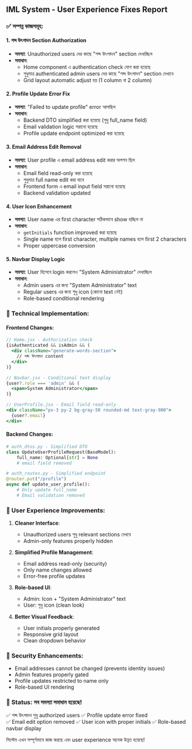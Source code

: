 ## IML System - User Experience Fixes Report

### ✅ সম্পন্ন কাজসমূহ:

#### 1. **শব্দ উৎপাদন Section Authorization**
- **সমস্যা**: Unauthorized users দের কাছে "শব্দ উৎপাদন" section দেখাচ্ছিল
- **সমাধান**: 
  - Home component এ authentication check যোগ করা হয়েছে
  - শুধুমাত্র authenticated admin users দের কাছে "শব্দ উৎপাদন" section দেখাবে
  - Grid layout automatic adjust হয় (1 column বা 2 column)

#### 2. **Profile Update Error Fix**
- **সমস্যা**: "Failed to update profile" error আসছিল
- **সমাধান**:
  - Backend DTO simplified করা হয়েছে (শুধু full_name field)
  - Email validation logic সরানো হয়েছে
  - Profile update endpoint optimized করা হয়েছে

#### 3. **Email Address Edit Removal**
- **সমস্যা**: User profile এ email address edit করার অপশন ছিল
- **সমাধান**:
  - Email field read-only করা হয়েছে
  - শুধুমাত্র full name edit করা যাবে
  - Frontend form এ email input field সরানো হয়েছে
  - Backend validation updated

#### 4. **User Icon Enhancement**
- **সমস্যা**: User name এর first character সঠিকভাবে show হচ্ছিল না
- **সমাধান**:
  - `getInitials` function improved করা হয়েছে
  - Single name হলে first character, multiple names হলে first 2 characters
  - Proper uppercase conversion

#### 5. **Navbar Display Logic**
- **সমস্যা**: User হিসেবে login করলেও "System Administrator" দেখাচ্ছিল
- **সমাধান**:
  - Admin users এর জন্য "System Administrator" text
  - Regular users এর জন্য শুধু icon (কোনো text নেই)
  - Role-based conditional rendering

### 🔧 Technical Implementation:

#### Frontend Changes:
```jsx
// Home.jsx - Authorization check
{isAuthenticated && isAdmin && (
  <div className="generate-words-section">
    // শব্দ উৎপাদন content
  </div>
)}

// Navbar.jsx - Conditional text display
{user?.role === 'admin' && (
  <span>System Administrator</span>
)}

// UserProfile.jsx - Email field read-only
<div className="px-3 py-2 bg-gray-50 rounded-md text-gray-900">
  {user?.email}
</div>
```

#### Backend Changes:
```python
# auth_dtos.py - Simplified DTO
class UpdateUserProfileRequest(BaseModel):
    full_name: Optional[str] = None
    # email field removed

# auth_routes.py - Simplified endpoint
@router.put("/profile")
async def update_user_profile():
    # Only update full_name
    # Email validation removed
```

### 🎯 User Experience Improvements:

1. **Cleaner Interface**: 
   - Unauthorized users শুধু relevant sections দেখবে
   - Admin-only features properly hidden

2. **Simplified Profile Management**:
   - Email address read-only (security)
   - Only name changes allowed
   - Error-free profile updates

3. **Role-based UI**:
   - Admin: Icon + "System Administrator" text
   - User: শুধু icon (clean look)

4. **Better Visual Feedback**:
   - User initials properly generated
   - Responsive grid layout
   - Clean dropdown behavior

### 🔐 Security Enhancements:

- Email addresses cannot be changed (prevents identity issues)
- Admin features properly gated
- Profile updates restricted to name only
- Role-based UI rendering

### 🚀 Status: সব সমস্যা সমাধান হয়েছে!

✅ শব্দ উৎপাদন শুধু authorized users
✅ Profile update error fixed  
✅ Email edit option removed
✅ User icon with proper initials
✅ Role-based navbar display

সিস্টেম এখন সম্পূর্ণভাবে কাজ করছে এবং user experience অনেক উন্নত হয়েছে!
